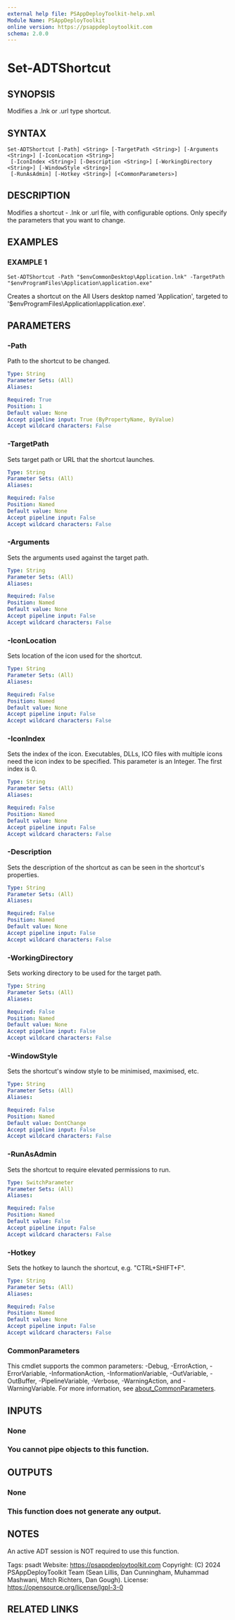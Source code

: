 ```yaml
---
external help file: PSAppDeployToolkit-help.xml
Module Name: PSAppDeployToolkit
online version: https://psappdeploytoolkit.com
schema: 2.0.0
---
```


# Set-ADTShortcut

## SYNOPSIS
Modifies a .lnk or .url type shortcut.

## SYNTAX

```
Set-ADTShortcut [-Path] <String> [-TargetPath <String>] [-Arguments <String>] [-IconLocation <String>]
 [-IconIndex <String>] [-Description <String>] [-WorkingDirectory <String>] [-WindowStyle <String>]
 [-RunAsAdmin] [-Hotkey <String>] [<CommonParameters>]
```

## DESCRIPTION
Modifies a shortcut - .lnk or .url file, with configurable options.
Only specify the parameters that you want to change.

## EXAMPLES

### EXAMPLE 1
```
Set-ADTShortcut -Path "$envCommonDesktop\Application.lnk" -TargetPath "$envProgramFiles\Application\application.exe"
```

Creates a shortcut on the All Users desktop named 'Application', targeted to '$envProgramFiles\Application\application.exe'.

## PARAMETERS

### -Path
Path to the shortcut to be changed.

```yaml
Type: String
Parameter Sets: (All)
Aliases:

Required: True
Position: 1
Default value: None
Accept pipeline input: True (ByPropertyName, ByValue)
Accept wildcard characters: False
```

### -TargetPath
Sets target path or URL that the shortcut launches.

```yaml
Type: String
Parameter Sets: (All)
Aliases:

Required: False
Position: Named
Default value: None
Accept pipeline input: False
Accept wildcard characters: False
```

### -Arguments
Sets the arguments used against the target path.

```yaml
Type: String
Parameter Sets: (All)
Aliases:

Required: False
Position: Named
Default value: None
Accept pipeline input: False
Accept wildcard characters: False
```

### -IconLocation
Sets location of the icon used for the shortcut.

```yaml
Type: String
Parameter Sets: (All)
Aliases:

Required: False
Position: Named
Default value: None
Accept pipeline input: False
Accept wildcard characters: False
```

### -IconIndex
Sets the index of the icon.
Executables, DLLs, ICO files with multiple icons need the icon index to be specified.
This parameter is an Integer.
The first index is 0.

```yaml
Type: String
Parameter Sets: (All)
Aliases:

Required: False
Position: Named
Default value: None
Accept pipeline input: False
Accept wildcard characters: False
```

### -Description
Sets the description of the shortcut as can be seen in the shortcut's properties.

```yaml
Type: String
Parameter Sets: (All)
Aliases:

Required: False
Position: Named
Default value: None
Accept pipeline input: False
Accept wildcard characters: False
```

### -WorkingDirectory
Sets working directory to be used for the target path.

```yaml
Type: String
Parameter Sets: (All)
Aliases:

Required: False
Position: Named
Default value: None
Accept pipeline input: False
Accept wildcard characters: False
```

### -WindowStyle
Sets the shortcut's window style to be minimised, maximised, etc.

```yaml
Type: String
Parameter Sets: (All)
Aliases:

Required: False
Position: Named
Default value: DontChange
Accept pipeline input: False
Accept wildcard characters: False
```

### -RunAsAdmin
Sets the shortcut to require elevated permissions to run.

```yaml
Type: SwitchParameter
Parameter Sets: (All)
Aliases:

Required: False
Position: Named
Default value: False
Accept pipeline input: False
Accept wildcard characters: False
```

### -Hotkey
Sets the hotkey to launch the shortcut, e.g.
"CTRL+SHIFT+F".

```yaml
Type: String
Parameter Sets: (All)
Aliases:

Required: False
Position: Named
Default value: None
Accept pipeline input: False
Accept wildcard characters: False
```

### CommonParameters
This cmdlet supports the common parameters: -Debug, -ErrorAction, -ErrorVariable, -InformationAction, -InformationVariable, -OutVariable, -OutBuffer, -PipelineVariable, -Verbose, -WarningAction, and -WarningVariable. For more information, see [about_CommonParameters](http://go.microsoft.com/fwlink/?LinkID=113216).

## INPUTS

### None
### You cannot pipe objects to this function.
## OUTPUTS

### None
### This function does not generate any output.
## NOTES
An active ADT session is NOT required to use this function.

Tags: psadt
Website: https://psappdeploytoolkit.com
Copyright: (C) 2024 PSAppDeployToolkit Team (Sean Lillis, Dan Cunningham, Muhammad Mashwani, Mitch Richters, Dan Gough).
License: https://opensource.org/license/lgpl-3-0

## RELATED LINKS
